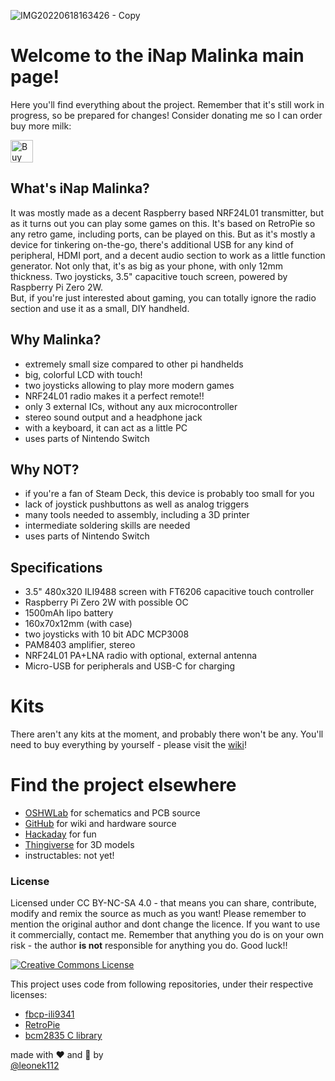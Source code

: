 ![IMG20220618163426 - Copy](https://user-images.githubusercontent.com/36605644/174472050-c643f2aa-f4e9-433c-a007-6438bcb5a908.jpg)

# Welcome to the iNap Malinka main page!
Here you'll find everything about the project. Remember that it's still work in progress, so be prepared for changes!
Consider donating me so I can order buy more milk:

<a href='https://ko-fi.com/V7V2B5527' target='_blank'><img height='36' style='border:0px;height:36px;' src='https://cdn.ko-fi.com/cdn/kofi3.png?v=3' border='0' alt='Buy Me a Coffee at ko-fi.com' /></a>

## What's iNap Malinka?
It was mostly made as a decent Raspberry based NRF24L01 transmitter, but as it turns out you can play some games on this. It's based on RetroPie so any retro game, including ports, can be played on this. But as it's mostly a device for tinkering on-the-go, there's additional USB for any kind of peripheral, HDMI port, and a decent audio section to work as a little function generator.
Not only that, it's as big as your phone, with only 12mm thickness. Two joysticks, 3.5" capacitive touch screen, powered by Raspberry Pi Zero 2W.  
But, if you're just interested about gaming, you can totally ignore the radio section and use it as a small, DIY handheld.

## Why Malinka?
* extremely small size compared to other pi handhelds
* big, colorful LCD with touch!
* two joysticks allowing to play more modern games
* NRF24L01 radio makes it a perfect remote!!
* only 3 external ICs, without any aux microcontroller
* stereo sound output and a headphone jack
* with a keyboard, it can act as a little PC
* uses parts of Nintendo Switch
## Why NOT?
* if you're a fan of Steam Deck, this device is probably too small for you
* lack of joystick pushbuttons as well as analog triggers
* many tools needed to assembly, including a 3D printer
* intermediate soldering skills are needed
* uses parts of Nintendo Switch

## Specifications
* 3.5" 480x320 ILI9488 screen with FT6206 capacitive touch controller
* Raspberry Pi Zero 2W with possible OC
* 1500mAh lipo battery
* 160x70x12mm (with case)
* two joysticks with 10 bit ADC MCP3008
* PAM8403 amplifier, stereo
* NRF24L01 PA+LNA radio with optional, external antenna
* Micro-USB for peripherals and USB-C for charging
# Kits
There aren't any kits at the moment, and probably there won't be any. You'll need to buy everything by yourself - please visit the [wiki](https://github.com/Leoneq/iNapMalinka/wiki)!

# Find the project elsewhere
* [OSHWLab](https://oshwlab.com/leoneq/konsola) for schematics and PCB source
* [GitHub](https://https://github.com/Leoneq/iNapMalinka) for wiki and hardware source
* [Hackaday](https://hackaday.io/project/186233-inap-malinka) for fun
* [Thingiverse](https://www.thingiverse.com/thing:5426649) for 3D models
* instructables: not yet!

### License
Licensed under CC BY-NC-SA 4.0 - that means you can share, contribute, modify and remix the source as much as you want!
Please remember to mention the original author and dont change the licence. If you want to use it commercially, contact me. 
Remember that anything you do is on your own risk - the author **is not** responsible for anything you do. Good luck!!  

<a rel="license" href="http://creativecommons.org/licenses/by-nc-sa/4.0/"><img alt="Creative Commons License" style="border-width:0" src="https://i.creativecommons.org/l/by-nc-sa/4.0/88x31.png" /></a>

This project uses code from following repositories, under their respective licenses:
* [fbcp-ili9341](https://github.com/juj/fbcp-ili9341)
* [RetroPie](https://retropie.org.uk)
* [bcm2835 C library](http://www.airspayce.com/mikem/bcm2835/)


made with ❤ and 🥛 by  
[@leonek112](https://twitter.com/leoneq112)
